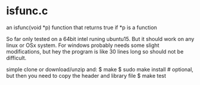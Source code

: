 # isfunc.c
an isfunc(void *p) function that returns true if *p is a function


So far only tested on a 64bit intel runing ubuntu15.  But it should work on any linux or OSx system.  For windows probably needs some slight modifications, but hey the program is like 30 lines long so should not be difficult.

simple clone or download/unzip and:
$ make
$ sudo make install # optional, but then you need to copy the header and library file
$ make test
